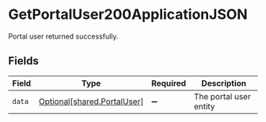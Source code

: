 # GetPortalUser200ApplicationJSON

Portal user returned successfully.


## Fields

| Field                                                            | Type                                                             | Required                                                         | Description                                                      |
| ---------------------------------------------------------------- | ---------------------------------------------------------------- | ---------------------------------------------------------------- | ---------------------------------------------------------------- |
| `data`                                                           | [Optional[shared.PortalUser]](../../models/shared/portaluser.md) | :heavy_minus_sign:                                               | The portal user entity                                           |